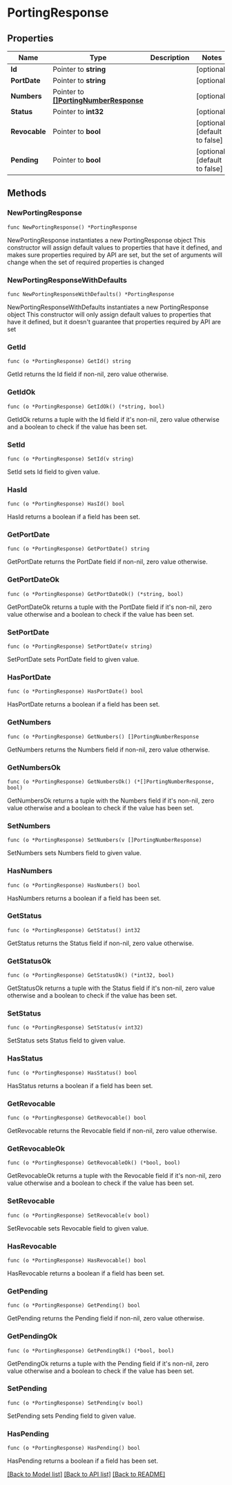 # PortingResponse

## Properties

Name | Type | Description | Notes
------------ | ------------- | ------------- | -------------
**Id** | Pointer to **string** |  | [optional] 
**PortDate** | Pointer to **string** |  | [optional] 
**Numbers** | Pointer to [**[]PortingNumberResponse**](PortingNumberResponse.md) |  | [optional] 
**Status** | Pointer to **int32** |  | [optional] 
**Revocable** | Pointer to **bool** |  | [optional] [default to false]
**Pending** | Pointer to **bool** |  | [optional] [default to false]

## Methods

### NewPortingResponse

`func NewPortingResponse() *PortingResponse`

NewPortingResponse instantiates a new PortingResponse object
This constructor will assign default values to properties that have it defined,
and makes sure properties required by API are set, but the set of arguments
will change when the set of required properties is changed

### NewPortingResponseWithDefaults

`func NewPortingResponseWithDefaults() *PortingResponse`

NewPortingResponseWithDefaults instantiates a new PortingResponse object
This constructor will only assign default values to properties that have it defined,
but it doesn't guarantee that properties required by API are set

### GetId

`func (o *PortingResponse) GetId() string`

GetId returns the Id field if non-nil, zero value otherwise.

### GetIdOk

`func (o *PortingResponse) GetIdOk() (*string, bool)`

GetIdOk returns a tuple with the Id field if it's non-nil, zero value otherwise
and a boolean to check if the value has been set.

### SetId

`func (o *PortingResponse) SetId(v string)`

SetId sets Id field to given value.

### HasId

`func (o *PortingResponse) HasId() bool`

HasId returns a boolean if a field has been set.

### GetPortDate

`func (o *PortingResponse) GetPortDate() string`

GetPortDate returns the PortDate field if non-nil, zero value otherwise.

### GetPortDateOk

`func (o *PortingResponse) GetPortDateOk() (*string, bool)`

GetPortDateOk returns a tuple with the PortDate field if it's non-nil, zero value otherwise
and a boolean to check if the value has been set.

### SetPortDate

`func (o *PortingResponse) SetPortDate(v string)`

SetPortDate sets PortDate field to given value.

### HasPortDate

`func (o *PortingResponse) HasPortDate() bool`

HasPortDate returns a boolean if a field has been set.

### GetNumbers

`func (o *PortingResponse) GetNumbers() []PortingNumberResponse`

GetNumbers returns the Numbers field if non-nil, zero value otherwise.

### GetNumbersOk

`func (o *PortingResponse) GetNumbersOk() (*[]PortingNumberResponse, bool)`

GetNumbersOk returns a tuple with the Numbers field if it's non-nil, zero value otherwise
and a boolean to check if the value has been set.

### SetNumbers

`func (o *PortingResponse) SetNumbers(v []PortingNumberResponse)`

SetNumbers sets Numbers field to given value.

### HasNumbers

`func (o *PortingResponse) HasNumbers() bool`

HasNumbers returns a boolean if a field has been set.

### GetStatus

`func (o *PortingResponse) GetStatus() int32`

GetStatus returns the Status field if non-nil, zero value otherwise.

### GetStatusOk

`func (o *PortingResponse) GetStatusOk() (*int32, bool)`

GetStatusOk returns a tuple with the Status field if it's non-nil, zero value otherwise
and a boolean to check if the value has been set.

### SetStatus

`func (o *PortingResponse) SetStatus(v int32)`

SetStatus sets Status field to given value.

### HasStatus

`func (o *PortingResponse) HasStatus() bool`

HasStatus returns a boolean if a field has been set.

### GetRevocable

`func (o *PortingResponse) GetRevocable() bool`

GetRevocable returns the Revocable field if non-nil, zero value otherwise.

### GetRevocableOk

`func (o *PortingResponse) GetRevocableOk() (*bool, bool)`

GetRevocableOk returns a tuple with the Revocable field if it's non-nil, zero value otherwise
and a boolean to check if the value has been set.

### SetRevocable

`func (o *PortingResponse) SetRevocable(v bool)`

SetRevocable sets Revocable field to given value.

### HasRevocable

`func (o *PortingResponse) HasRevocable() bool`

HasRevocable returns a boolean if a field has been set.

### GetPending

`func (o *PortingResponse) GetPending() bool`

GetPending returns the Pending field if non-nil, zero value otherwise.

### GetPendingOk

`func (o *PortingResponse) GetPendingOk() (*bool, bool)`

GetPendingOk returns a tuple with the Pending field if it's non-nil, zero value otherwise
and a boolean to check if the value has been set.

### SetPending

`func (o *PortingResponse) SetPending(v bool)`

SetPending sets Pending field to given value.

### HasPending

`func (o *PortingResponse) HasPending() bool`

HasPending returns a boolean if a field has been set.


[[Back to Model list]](../README.md#documentation-for-models) [[Back to API list]](../README.md#documentation-for-api-endpoints) [[Back to README]](../README.md)


